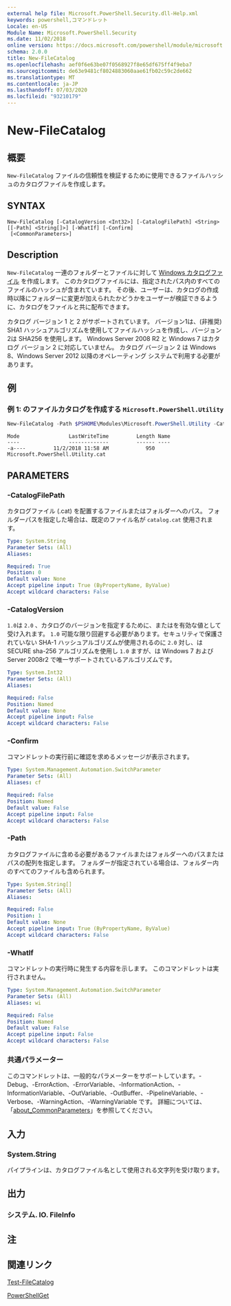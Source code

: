 ```yaml
---
external help file: Microsoft.PowerShell.Security.dll-Help.xml
keywords: powershell,コマンドレット
Locale: en-US
Module Name: Microsoft.PowerShell.Security
ms.date: 11/02/2018
online version: https://docs.microsoft.com/powershell/module/microsoft.powershell.security/new-filecatalog?view=powershell-7&WT.mc_id=ps-gethelp
schema: 2.0.0
title: New-FileCatalog
ms.openlocfilehash: aef0f6e63be07f0568927f8e65df675ff4f9eba7
ms.sourcegitcommit: de63e9481cf8024883060aae61fb02c59c2de662
ms.translationtype: MT
ms.contentlocale: ja-JP
ms.lasthandoff: 07/03/2020
ms.locfileid: "93210179"
---
```

# New-FileCatalog

## 概要
`New-FileCatalog` ファイルの信頼性を検証するために使用できるファイルハッシュのカタログファイルを作成します。

## SYNTAX

```
New-FileCatalog [-CatalogVersion <Int32>] [-CatalogFilePath] <String> [[-Path] <String[]>] [-WhatIf] [-Confirm]
 [<CommonParameters>]
```

## Description

`New-FileCatalog` 一連のフォルダーとファイルに対して [Windows カタログファイル](/windows-hardware/drivers/install/catalog-files) を作成します。
このカタログファイルには、指定されたパス内のすべてのファイルのハッシュが含まれています。
その後、ユーザーは、カタログの作成時以降にフォルダーに変更が加えられたかどうかをユーザーが検証できるように、カタログをファイルと共に配布できます。

カタログ バージョン 1 と 2 がサポートされています。 バージョン1は、(非推奨) SHA1 ハッシュアルゴリズムを使用してファイルハッシュを作成し、バージョン2は SHA256 を使用します。
Windows Server 2008 R2 と Windows 7 はカタログ バージョン 2 に対応していません。
カタログ バージョン 2 は Windows 8、Windows Server 2012 以降のオペレーティング システムで利用する必要があります。

## 例

### 例 1: のファイルカタログを作成する `Microsoft.PowerShell.Utility`

```powershell
New-FileCatalog -Path $PSHOME\Modules\Microsoft.PowerShell.Utility -CatalogFilePath \temp\Microsoft.PowerShell.Utility.cat -CatalogVersion 2.0
```

```Output
Mode                LastWriteTime         Length Name
----                -------------         ------ ----
-a----         11/2/2018 11:58 AM            950 Microsoft.PowerShell.Utility.cat
```

## PARAMETERS

### -CatalogFilePath

カタログファイル (.cat) を配置するファイルまたはフォルダーへのパス。
フォルダーパスを指定した場合は、既定のファイル名が `catalog.cat` 使用されます。

```yaml
Type: System.String
Parameter Sets: (All)
Aliases:

Required: True
Position: 0
Default value: None
Accept pipeline input: True (ByPropertyName, ByValue)
Accept wildcard characters: False
```

### -CatalogVersion

`1.0`は `2.0` 、カタログのバージョンを指定するために、またはを有効な値として受け入れます。
`1.0` 可能な限り回避する必要があります。セキュリティで保護されていない SHA-1 ハッシュアルゴリズムが使用されるのに `2.0` 対し、は SECURE sha-256 アルゴリズムを使用し `1.0` ますが、は Windows 7 および Server 2008r2 で唯一サポートされているアルゴリズムです。

```yaml
Type: System.Int32
Parameter Sets: (All)
Aliases:

Required: False
Position: Named
Default value: None
Accept pipeline input: False
Accept wildcard characters: False
```

### -Confirm

コマンドレットの実行前に確認を求めるメッセージが表示されます。

```yaml
Type: System.Management.Automation.SwitchParameter
Parameter Sets: (All)
Aliases: cf

Required: False
Position: Named
Default value: False
Accept pipeline input: False
Accept wildcard characters: False
```

### -Path

カタログファイルに含める必要があるファイルまたはフォルダーへのパスまたはパスの配列を指定します。
フォルダーが指定されている場合は、フォルダー内のすべてのファイルも含められます。

```yaml
Type: System.String[]
Parameter Sets: (All)
Aliases:

Required: False
Position: 1
Default value: None
Accept pipeline input: True (ByPropertyName, ByValue)
Accept wildcard characters: False
```

### -WhatIf

コマンドレットの実行時に発生する内容を示します。
このコマンドレットは実行されません。

```yaml
Type: System.Management.Automation.SwitchParameter
Parameter Sets: (All)
Aliases: wi

Required: False
Position: Named
Default value: False
Accept pipeline input: False
Accept wildcard characters: False
```

### 共通パラメーター

このコマンドレットは、一般的なパラメーターをサポートしています。-Debug、-ErrorAction、-ErrorVariable、-InformationAction、-InformationVariable、-OutVariable、-OutBuffer、-PipelineVariable、-Verbose、-WarningAction、-WarningVariable です。 詳細については、「[about_CommonParameters](https://go.microsoft.com/fwlink/?LinkID=113216)」を参照してください。

## 入力

### System.String

パイプラインは、カタログファイル名として使用される文字列を受け取ります。

## 出力

### システム. IO. FileInfo

## 注

## 関連リンク

[Test-FileCatalog](Test-FileCatalog.md)

[PowerShellGet](/powerShell/module/powershellget)
